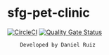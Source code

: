 # sfg-pet-clinic

[![CircleCI](https://circleci.com/gh/druizcayuela/sfg-pet-clinic.svg?style=svg)](https://circleci.com/gh/druizcayuela/sfg-pet-clinic)
[![Quality Gate Status](https://sonarcloud.io/api/project_badges/measure?project=com.springframework%3Asfg-pet-clinic&metric=alert_status)](https://sonarcloud.io/dashboard?id=com.springframework%3Asfg-pet-clinic)

        Developed by Daniel Ruiz
